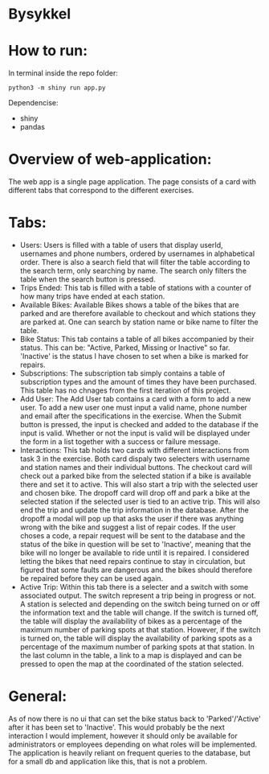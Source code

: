 # Bysykkel

# How to run: 
In terminal inside the repo folder:
    
    python3 -m shiny run app.py

Dependencise:
- shiny
- pandas

# Overview of web-application:
The web app is a single page application. The page consists of a card with different tabs that correspond to the different exercises. 
# Tabs:
- Users:
    Users is filled with a table of users that display userId, usernames and phone numbers, ordered by usernames in alphabetical order. There is also a search field that will filter the table according to the search term, only searching by name. The search only filters the table when the search button is pressed.
- Trips Ended:
    This tab is filled with a table of stations with a counter of how many trips have ended at each station.
- Available Bikes:
    Available Bikes shows a table of the bikes that are parked and are therefore available to checkout and which stations they are parked at. One can search by station name or bike name to filter the table. 
- Bike Status:
    This tab contains a table of all bikes accompanied by their status. This can be: "Active, Parked, Missing or Inactive" so far. 'Inactive' is the status I have chosen to set when a bike is marked for repairs.
- Subscriptions:
    The subscription tab simply contains a table of subscription types and the amount of times they have been purchased. This table has no chnages from the first iteration of this project. 
- Add User:
    The Add User tab contains a card with a form to add a new user. To add a new user one must input a valid name, phone number and email after the specifications in the exercise. When the Submit button is pressed, the input is checked and added to the database if the input is valid. Whether or not the input is valid will be displayed under the form in a list together with a success or failure message.
- Interactions:
    This tab holds two cards with different interactions from task 3 in the exercise. Both card dispaly two selecters with username and station names and their individual buttons. 
        The checkout card will check out a parked bike from the selected station if a bike is available there and set it to active. This will also start a trip with the selected user and chosen bike. 
        The dropoff card will drop off and park a bike at the selected station if the selected user is tied to an active trip. This will also end the trip and update the trip information in the database. 
        After the dropoff a modal will pop up that asks the user if there was anything wrong with the bike and suggest a list of repair codes. If the user choses a code, a repair request will be sent to the database and the status of the bike in question will be set to 'Inactive', meaning that the bike will no longer be available to ride until it is repaired. I considered letting the bikes that need repairs continue to stay in circulation, but figured that some faults are dangerous and the bikes should therefore be repaired before they can be used again. 
- Active Trip:
    Within this tab there is a selecter and a switch with some associated output. The switch represent a trip being in progress or not. A station is selected and depending on the switch being turned on or off the information text and the table will change. If the switch is turned off, the table will display the availability of bikes as a percentage of the maximum number of parking spots at that station. However, if the switch is turned on, the table will display the availability of parking spots as a percentage of the maximum number of parking spots at that station. In the last column in the table, a link to a map is displayed and can be pressed to open the map at the coordinated of the station selected. 

# General: 
 As of now there is no ui that can set the bike status back to 'Parked'/'Active' after it has been set to 'Inactive'. This would probably be the next interaction I would implement, however it should only be available for administrators or employees depending on what roles will be implemented. 
 The application is heavily reliant on frequent queries to the database, but for a small db and application like this, that is not a problem. 